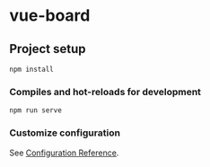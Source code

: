 # vue-board

## Project setup

```
npm install
```

### Compiles and hot-reloads for development

```
npm run serve
```


### Customize configuration

See [Configuration Reference](https://cli.vuejs.org/config/).
